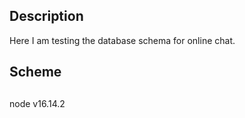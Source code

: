 ## Description

Here I am testing the database schema for online chat.

## Scheme

##

node v16.14.2
